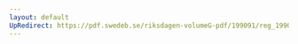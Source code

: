 ```yaml
---
layout: default
UpRedirect: https://pdf.swedeb.se/riksdagen-volumeG-pdf/199091/reg_199091/reg_199091_0707.pdf
---
```

